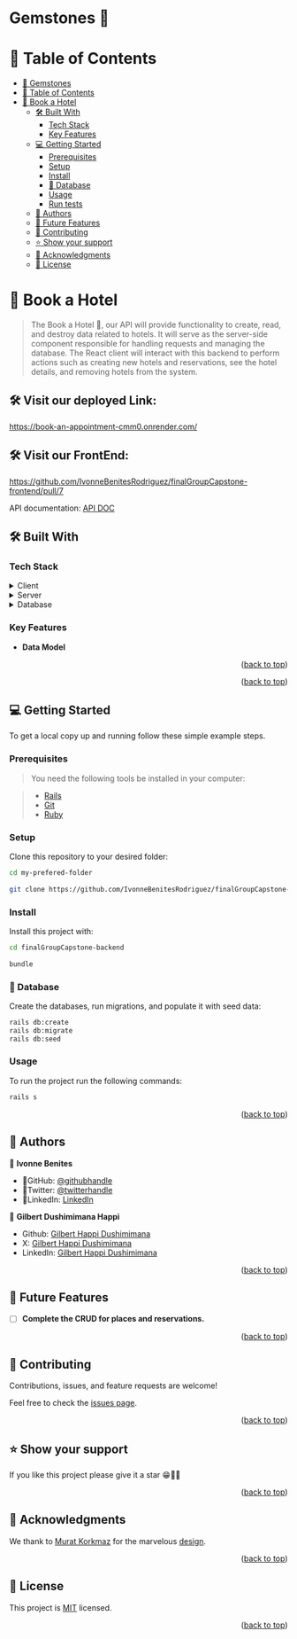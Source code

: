 # Gemstones 💎
# 📗 Table of Contents

- [🏩 Gemstones](#-Gemstones)
- [📗 Table of Contents](#-table-of-contents)
- [📖 Book a Hotel ](#-book-a-hotel-)
  - [🛠 Built With ](#-built-with-)
    - [Tech Stack ](#tech-stack-)
    - [Key Features ](#key-features-)
  - [💻 Getting Started ](#-getting-started-)
    - [Prerequisites](#prerequisites)
    - [Setup](#setup)
    - [Install](#install)
    - [💾 Database](#-database)
    - [Usage](#usage)
    - [Run tests](#run-tests)
  - [👥 Authors ](#-authors-)
  - [🔭 Future Features ](#-future-features-)
  - [🤝 Contributing ](#-contributing-)
  - [⭐️ Show your support ](#️-show-your-support-)
  - [🙏 Acknowledgments ](#-acknowledgments-)
  - [📝 License ](#-license-)

# 📖 Book a Hotel <a name="about-project"></a>

> The Book a Hotel 🏩, our API will provide functionality to create, read, and destroy data related to hotels. It will serve as the server-side component responsible for handling requests and managing the database. The React client will interact with this backend to perform actions such as creating new hotels and reservations, see the hotel details, and removing hotels from the system.

## 🛠 Visit our deployed Link:<a>
https://book-an-appointment-cmm0.onrender.com/
</a>

## 🛠 Visit our FrontEnd: <a>
https://github.com/IvonneBenitesRodriguez/finalGroupCapstone-frontend/pull/7
</a>

 API documentation:
[API DOC](https://book-an-appointment-cmm0.onrender.com/api-docs/v1/swagger.yaml)


## 🛠 Built With <a name="built-with"></a>

### Tech Stack <a name="tech-stack"></a>

<details>
  <summary>Client</summary>
    <ul>
    <li><a href="https://react.dev/">React</a></li>
    <li><a href="https://redux.js.org/">Redux</a></li>
  </ul>
</details>
<details>
  <summary>Server</summary>
  <ul>
    <li><a href="https://rubyonrails.org/">Ruby on Rails</a></li>
  </ul>
  </details>
  <details>
  <summary>Database</summary>
  <ul>
    <li><a href="https://www.postgresql.org/">PostgreSQL</a></li>
  </ul>
</details>

### Key Features <a name="key-features"></a>

- **Data Model**

<p align="right">(<a href="#readme-top">back to top</a>)</p>

<p align="right">(<a href="#readme-top">back to top</a>)</p>

## 💻 Getting Started <a name="getting-started"></a>

To get a local copy up and running follow these simple example steps.

### Prerequisites

> You need the following tools be installed in your computer:

> - [Rails](https://guides.rubyonrails.org/)
> - [Git](https://www.linode.com/docs/guides/how-to-install-git-on-linux-mac-and-windows/)
> - [Ruby](https://github.com/microverseinc/curriculum-ruby/blob/main/simple-ruby/articles/ruby_installation_instructions.md)


### Setup

Clone this repository to your desired folder:

```sh
cd my-prefered-folder
  
git clone https://github.com/IvonneBenitesRodriguez/finalGroupCapstone-backend.git

```

### Install

Install this project with:

```sh
cd finalGroupCapstone-backend
  
bundle
```

### 💾 Database

Create the databases, run migrations, and populate it with seed data:

```sh
rails db:create
rails db:migrate
rails db:seed
```

### Usage

To run the project run the following commands:

```sh
rails s
```

<p align="right">(<a href="#readme-top">back to top</a>)</p>

## 👥 Authors <a name="author"></a>

👤 **Ivonne Benites**

- 🌷GitHub: [@githubhandle](https://github.com/IvonneBenitesRodriguez)
- 🌷Twitter: [@twitterhandle](https://twitter.com/IvonneBenitesR)
- 🌷LinkedIn: [LinkedIn](https://www.linkedin.com/in/ivonnebenites/)
  
👤 **Gilbert Dushimimana Happi**

- Github: [Gilbert Happi Dushimimana](https://github.com/gilberthappi)
- X: [Gilbert Happi Dushimimana](https://twitter.com/DushimimanaGil3)
- LinkedIn: [Gilbert Happi Dushimimana](https://www.linkedin.com/in/dushimimana-gilbert-happi-997b2a262/)

<p align="right">(<a href="#readme-top">back to top</a>)</p>

## 🔭 Future Features <a name="future-features"></a>

- [ ] **Complete the CRUD for places and reservations.**

<p align="right">(<a href="#readme-top">back to top</a>)</p>

## 🤝 Contributing <a name="contributing"></a>

Contributions, issues, and feature requests are welcome!

Feel free to check the [issues page](https://github.com/IvonneBenitesRodriguez/finalGroupCapstone-backend/issues).

<p align="right">(<a href="#readme-top">back to top</a>)</p>

## ⭐️ Show your support <a name="support"></a>

If you like this project please give it a star 😁🌟✨

<p align="right">(<a href="#readme-top">back to top</a>)</p>

## 🙏 Acknowledgments <a name="acknowledgements"></a>

We thank to [Murat Korkmaz](https://www.behance.net/muratk) for the marvelous [design](https://www.behance.net/gallery/26425031/Vespa-Responsive-Redesign).

<p align="right">(<a href="#readme-top">back to top</a>)</p>

## 📝 License <a name="license"></a>

This project is [MIT](./LICENSE) licensed.

<p align="right">(<a href="#readme-top">back to top</a>)</p>
